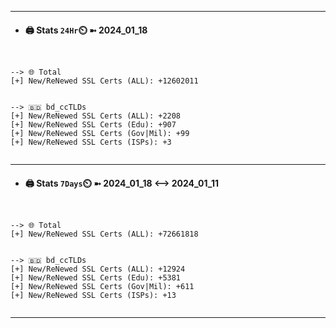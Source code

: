 

---
- #### 🖨️ **Stats** `24Hr`⏲️ ➼ 2024_01_18
```console


--> 🌐 Total
[+] New/ReNewed SSL Certs (ALL): +12602011


--> 🇧🇩 bd_ccTLDs
[+] New/ReNewed SSL Certs (ALL): +2208
[+] New/ReNewed SSL Certs (Edu): +907
[+] New/ReNewed SSL Certs (Gov|Mil): +99
[+] New/ReNewed SSL Certs (ISPs): +3


```

---
- #### 🖨️ **Stats** `7Days`⏲️ ➼ 2024_01_18 <--> 2024_01_11
```console


--> 🌐 Total
[+] New/ReNewed SSL Certs (ALL): +72661818


--> 🇧🇩 bd_ccTLDs
[+] New/ReNewed SSL Certs (ALL): +12924
[+] New/ReNewed SSL Certs (Edu): +5381
[+] New/ReNewed SSL Certs (Gov|Mil): +611
[+] New/ReNewed SSL Certs (ISPs): +13


```

---


